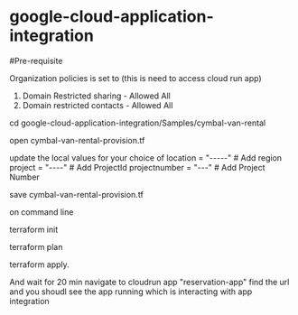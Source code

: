 # google-cloud-application-integration

#Pre-requisite

Organization policies is set to (this is need to access cloud run app)
1. Domain Restricted sharing - Allowed All 
2. Domain restricted contacts - Allowed All

cd google-cloud-application-integration/Samples/cymbal-van-rental

open cymbal-van-rental-provision.tf

update the local values for your choice of 
  location = "-----" # Add region
  project = "----" # Add ProjectId
  projectnumber = "---" # Add Project Number

save cymbal-van-rental-provision.tf

on command line 
 
 terraform init
 
 terraform plan 
 
 terraform apply.
 
And wait for 20 min
navigate to cloudrun app "reservation-app" find the url and you shoudl see the app running which is interacting with app integration
